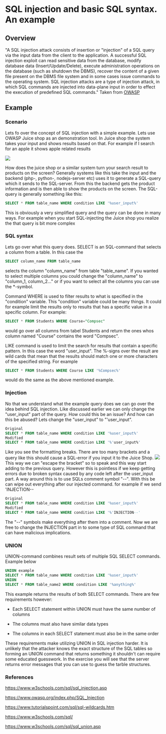 # SQL injection and basic SQL syntax. An example

## Overview

"A SQL injection attack consists of insertion or "injection" of a SQL query via the input data from the client to the application. A successful SQL injection exploit can read sensitive data from the database, modify database data (Insert/Update/Delete), execute administration operations on the database (such as shutdown the DBMS), recover the content of a given file present on the DBMS file system and in some cases issue commands to the operating system. SQL injection attacks are a type of injection attack, in which SQL commands are injected into data-plane input in order to effect the execution of predefined SQL commands." Taken from [OWASP](https://www.owasp.org/index.php/SQL_Injection)  

## Example

### Scenario

Lets fo over the concept of SQL injection with a simple example. Lets use OWASP Juice shop as an demonstration tool. In Juice shop the system takes your input and shows results based on that. For example if I search for an apple it shows apple related results

<img src="../img/search_apple.png">

How does the juice shop or a similar system turn your search result to products on the screen? Generally systems like this take the input and the backend (php-, python-, nodejs-server etc) uses it to generate a SQL-query which it sends to the SQL-server. From this the backend gets the product information and is then able to show the products on the screen. The SQL-query is generally something like this:

```sql
SELECT * FROM table_name WHERE condition LIKE '%user_input%'
```
This is obviously a very simplified query and the query can be done in many ways. For example when you start SQL-injecting the Juice shop you realize the that query is bit more complex


### SQL syntax
Lets go over what this query does. SELECT is an SQL-command that selects a column from a table. In this case the 

```sql
SELECT column_name FROM table_name
```

selects the column "column_name" from table "table_name". If you wanted to select multiple columns you could change the "column_name" to "column_1, column_2..." or if you want to select all the columns you can use the *-symbol.

Command WHERE is used to filter results to what is specified in the "condition" variable. This "condition" variable could be many things. It could for example limit the results only to results that has a specific value in a specific column. For example: 

```sql
SELECT * FROM Students WHERE Course="Compsec"

```
would go over all columns from tabel Students and return the ones whos column named "Course" contains the word "Compsec".


 LIKE command is used to limit the search for results that contain a specific pattern. In this case the word "user_input". The %-signs over the result are wild cards that mean that the results should match one or more characters of the specified string. For example

 ```sql
SELECT * FROM Students WHERE Course LIKE '%Compsec%'
 ```
would do the same as the above mentioned example. 

### Injection

No that we understand what the example query does we can go over the idea behind SQL injection. Like discussed earlier we can only change the "user_input" part of the query. How could this be an issue? And how can this be abused? Lets change the "user_input" to "'user_input". 

```sql
Original
SELECT * FROM table_name WHERE condition LIKE '%user_input%'
Modified
SELECT * FROM table_name WHERE condition LIKE '%'user_input%'
```
Like you see the formatting breaks. There are too many brackets and a query like this should cause a SQL-error if you input it to the Juice Shop.
<img src="../img/search_'user_input.png">
This way we can "escape the bracket" so to speak and this way start adding to the previous query. However this is pointless if we keep getting errors due to broken syntax caused by any code left after the user_input part. A way around this is to use SQLs comment symbol "--". With this be can wipe out everything after our injected command. for example if we send 'INJECTION--

 ```sql
Original
SELECT * FROM table_name WHERE condition LIKE '%user_input%'
Modified
SELECT * FROM table_name WHERE condition LIKE '%'INJECTION--'
```
The "--" symbols make everything after them into a comment. Now we are free to change the INJECTION part in to some type of SQL command that can have malicious implications. 

### UNION

UNION-command combines result sets of multiple SQL SELECT commands. Example below

```sql
UNION example
SELECT * FROM table_name WHERE condition LIKE '%user_input%'
UNION
SELECT * FROM table_name2 WHERE condition LIKE '%anything%'
```

This example returns the results of both SELECT commands. There are few requirements however:

* Each SELECT statement within UNION must have the same number of columns

* The columns must also have similar data types

* The columns in each SELECT statement must also be in the same order

These requirements make utilizing UNION in SQL injection harder. It is unlikely that the attacker knows the exact structure of the SQL tables so forming an UNION command that returns something it shouldn't can require some educated guesswork. In the exercise you will see that the server returns error messages that you can use to guess the tarble structures.



### References
https://www.w3schools.com/sql/sql_injection.asp

https://www.owasp.org/index.php/SQL_Injection

https://www.tutorialspoint.com/sql/sql-wildcards.htm

https://www.w3schools.com/sql/

https://www.w3schools.com/sql/sql_union.asp
